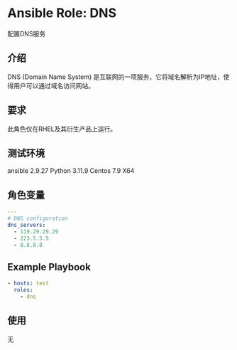 # Ansible Role: DNS

配置DNS服务

## 介绍

DNS (Domain Name System) 是互联网的一项服务，它将域名解析为IP地址，使得用户可以通过域名访问网站。

## 要求

此角色仅在RHEL及其衍生产品上运行。

## 测试环境

ansible 2.9.27
Python 3.11.9
Centos 7.9 X64

## 角色变量

```yaml
---
# DNS configuration
dns_servers:
  - 119.29.29.29
  - 223.5.5.5
  - 8.8.8.8
```

## Example Playbook

```yaml
- hosts: test
  roles:
    - dns
```

## 使用

无
